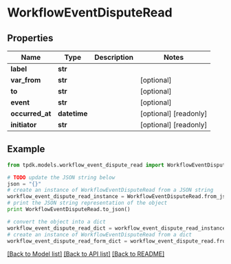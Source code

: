 # WorkflowEventDisputeRead



## Properties
Name | Type | Description | Notes
------------ | ------------- | ------------- | -------------
**label** | **str** |  | 
**var_from** | **str** |  | [optional] 
**to** | **str** |  | [optional] 
**event** | **str** |  | [optional] 
**occurred_at** | **datetime** |  | [optional] [readonly] 
**initiator** | **str** |  | [optional] [readonly] 

## Example

```python
from tpdk.models.workflow_event_dispute_read import WorkflowEventDisputeRead

# TODO update the JSON string below
json = "{}"
# create an instance of WorkflowEventDisputeRead from a JSON string
workflow_event_dispute_read_instance = WorkflowEventDisputeRead.from_json(json)
# print the JSON string representation of the object
print WorkflowEventDisputeRead.to_json()

# convert the object into a dict
workflow_event_dispute_read_dict = workflow_event_dispute_read_instance.to_dict()
# create an instance of WorkflowEventDisputeRead from a dict
workflow_event_dispute_read_form_dict = workflow_event_dispute_read.from_dict(workflow_event_dispute_read_dict)
```
[[Back to Model list]](../README.md#documentation-for-models) [[Back to API list]](../README.md#documentation-for-api-endpoints) [[Back to README]](../README.md)


